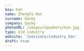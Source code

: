 ```yaml
---
key: han
name: Zhengfu Han
surname: Qasky
company: Qasky
photoURL: /images/speakers/han.jpg
type: old industry
website: '/sessions/industry_han'
draft: true
---
```

